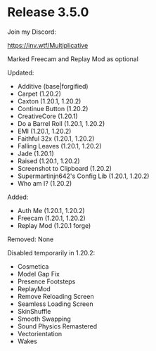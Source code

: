 # Release 3.5.0

Join my Discord:

https://inv.wtf/Multiplicative

Marked Freecam and Replay Mod as optional

Updated:
- Additive (base|forgified)
- Carpet (1.20.2)
- Caxton (1.20.1, 1.20.2)
- Continue Button (1.20.2)
- CreativeCore (1.20.1)
- Do a Barrel Roll (1.20.1, 1.20.2)
- EMI (1.20.1, 1.20.2)
- Faithful 32x (1.20.1, 1.20.2)
- Falling Leaves (1.20.1, 1.20.2)
- Jade (1.20.1)
- Raised (1.20.1, 1.20.2)
- Screenshot to Clipboard (1.20.2)
- Supermartinjn642's Config Lib (1.20.1, 1.20.2)
- Who am I? (1.20.2)

Added:
- Auth Me (1.20.1, 1.20.2)
- Freecam (1.20.1, 1.20.2)
- Replay Mod (1.20.1 forge)

Removed:
None

Disabled temporarily in 1.20.2:
- Cosmetica
- Model Gap Fix
- Presence Footsteps
- ReplayMod
- Remove Reloading Screen
- Seamless Loading Screen
- SkinShuffle
- Smooth Swapping
- Sound Physics Remastered
- Vectorientation
- Wakes
